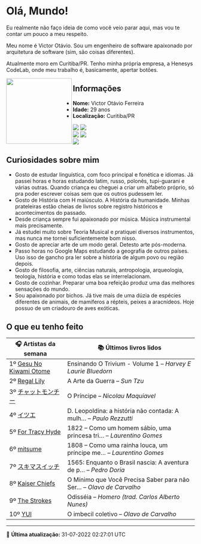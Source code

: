 # Olá, Mundo!

Eu realmente não faço ideia de como você veio parar aqui, mas vou te contar um pouco a meu respeito.

Meu nome é Victor Otávio. Sou um engenheiro de software apaixonado por arquitetura de software (sim, são coisas diferentes).

Atualmente moro em Curitiba/PR. Tenho minha própria empresa, a Henesys CodeLab, onde meu trabalho é, basicamente, apertar botões.

<img align="left" src="https://github.com/vctrtvfrrr/vctrtvfrrr/raw/master/octocat.png" alt="" width="175" />

## Informações

- **Nome:** Victor Otávio Ferreira
- **Idade:** 29 anos
- **Localização:** Curitiba/PR

[![](https://img.shields.io/badge/LinkedIn-victorotavio-blue)](https://www.linkedin.com/in/victorotavio/) [![](https://img.shields.io/badge/Twitter-@vctrtvfrrr-blue)](https://twitter.com/vctrtvfrrr)  
[![](https://img.shields.io/badge/GitHub-vctrtvfrrr-24292e)](https://github.com/vctrtvfrrr) [![](https://img.shields.io/badge/GitLab-vctrtvfrrr-ec5d16)](https://gitlab.com/vctrtvfrrr)  
[![](https://img.shields.io/badge/Email-victor@otavioferreira.com.br-red)](mailto:victor@otavioferreira.com.br)  

## Curiosidades sobre mim

-   Gosto de estudar linguística, com foco principal e fonética e idiomas. Já passei horas e horas estudando latim, russo, polonês, tupi-guarani e várias outras. Quando criança eu cheguei a criar um alfabeto próprio, só pra poder escrever coisas sem que os outros pudessem ler.
-   Gosto de História com H maiúsculo. A História da humanidade. Minhas prateleiras estão cheias de livros sobre registro históricos e acontecimentos do passado.
-   Desde criança sempre fui apaixonado por música. Música instrumental mais precisamente.
-   Já estudei muito sobre Teoria Musical e pratiquei diversos instrumentos, mas nunca me tornei suficientemente bom nisso.
-   Gosto de apreciar arte de um modo geral. Detesto arte pós-moderna.
-   Passo horas no Google Maps estudando a geografia de outros países. Uso isso de gancho pra ler sobre a história de algum povo ou região depois.
-   Gosto de filosofia, arte, ciências naturais, antropologia, arqueologia, teologia, história e como todas elas se interrelacionam.
-   Gosto de cozinhar. Preparar uma boa refeição produz uma das melhores sensações do mundo.
-   Sou apaixonado por bichos. Já tive mais de uma dúzia de espécies diferentes de animais, de mamiferos a répteis, peixes a aracnídeos. Hoje possuo de um criadouro de aves exóticas.


## O que eu tenho feito

|                                                   🎧 Artistas da semana                                                   |                      📚 Últimos livros lidos                      |
|---------------------------------------------------------------------------------------------------------------------------|-------------------------------------------------------------------|
| 1º [Gesu No Kiwami Otome](https://www.last.fm/music/Gesu+No+Kiwami+Otome)                                                 | Ensinando O Trivium - Volume 1	–	_Harvey E Laurie Bluedorn_         |
| 2º [Regal Lily](https://www.last.fm/music/Regal+Lily)                                                                     | A Arte da Guerra	–	_Sun Tzu_                                        |
| 3º [チャットモンチー](https://www.last.fm/music/%E3%83%81%E3%83%A3%E3%83%83%E3%83%88%E3%83%A2%E3%83%B3%E3%83%81%E3%83%BC) | O Príncipe	–	_Nicolau Maquiavel_                                    |
| 4º [イツエ](https://www.last.fm/music/%E3%82%A4%E3%83%84%E3%82%A8)                                                        | D. Leopoldina: a história não contada: A mulh…	–	_Paulo Rezzutti_   |
| 5º [For Tracy Hyde](https://www.last.fm/music/For+Tracy+Hyde)                                                             | 1822 – Como um homem sábio, uma princesa tri…	–	_Laurentino Gomes_  |
| 6º [mitsume](https://www.last.fm/music/mitsume)                                                                           | 1808 – Como uma rainha louca, um príncipe me…	–	_Laurentino Gomes_  |
| 7º [スキマスイッチ](https://www.last.fm/music/%E3%82%B9%E3%82%AD%E3%83%9E%E3%82%B9%E3%82%A4%E3%83%83%E3%83%81)            | 1565: Enquanto o Brasil nascia: A aventura de p…	–	_Pedro Doria_    |
| 8º [Kaiser Chiefs](https://www.last.fm/music/Kaiser+Chiefs)                                                               | O Mínimo que Você Precisa Saber para não Ser…	–	_Olavo de Carvalho_ |
| 9º [The Strokes](https://www.last.fm/music/The+Strokes)                                                                   | Odisséia	–	_Homero (trad. Carlos Alberto Nunes)_                    |
| 10º [YUI](https://www.last.fm/music/YUI)                                                                                  | O imbecil coletivo	–	_Olavo de Carvalho_                            |


---

🚀 **Última atualização:** 31-07-2022 02:27:01 UTC